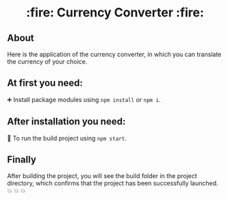<h1 align="center">:fire:&nbspCurrency Converter&nbsp:fire:</h1>

## About
<p>Here is the application of the currency converter, in which you can translate the currency of your choice.</p>

## At first you need: 
:heavy_plus_sign: Install package modules using `npm install` or `npm i`.

## After installation you need:
:wrench: To run the build project using `npm start`.

## Finally
After building the project, you will see the build folder in the project directory, which confirms that the project has been successfully launched. :boom: :boom: :boom:

